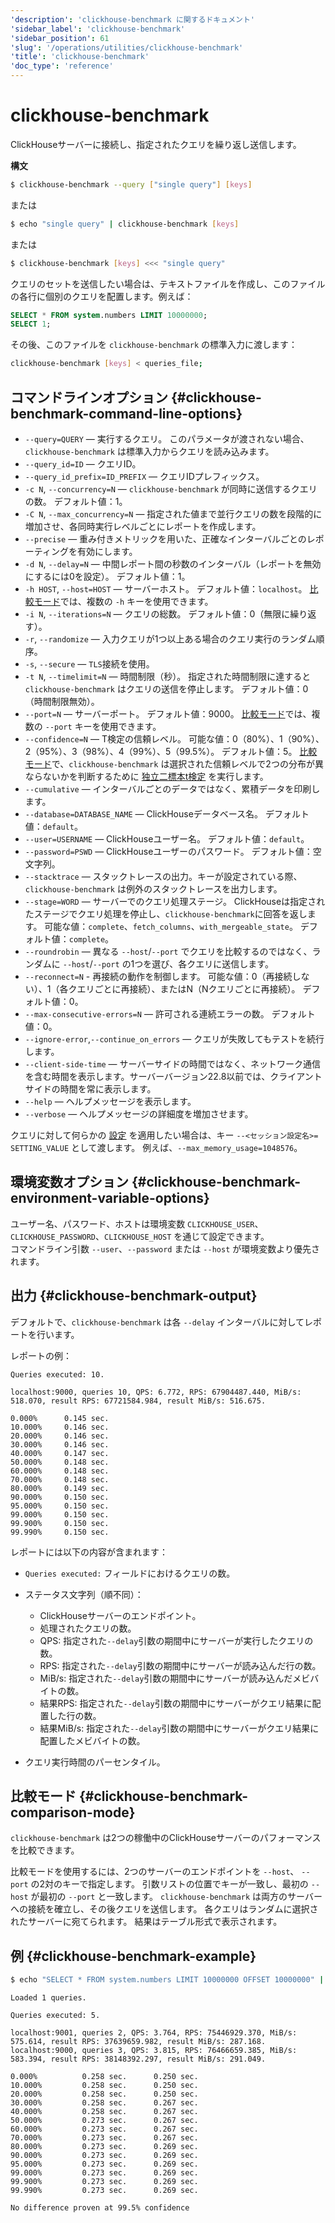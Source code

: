 ```yaml
---
'description': 'clickhouse-benchmark に関するドキュメント'
'sidebar_label': 'clickhouse-benchmark'
'sidebar_position': 61
'slug': '/operations/utilities/clickhouse-benchmark'
'title': 'clickhouse-benchmark'
'doc_type': 'reference'
---
```



# clickhouse-benchmark 

ClickHouseサーバーに接続し、指定されたクエリを繰り返し送信します。

**構文**

```bash
$ clickhouse-benchmark --query ["single query"] [keys]
```

または

```bash
$ echo "single query" | clickhouse-benchmark [keys]
```

または

```bash
$ clickhouse-benchmark [keys] <<< "single query"
```

クエリのセットを送信したい場合は、テキストファイルを作成し、このファイルの各行に個別のクエリを配置します。例えば：

```sql
SELECT * FROM system.numbers LIMIT 10000000;
SELECT 1;
```

その後、このファイルを `clickhouse-benchmark` の標準入力に渡します：

```bash
clickhouse-benchmark [keys] < queries_file;
```

## コマンドラインオプション {#clickhouse-benchmark-command-line-options}

- `--query=QUERY` — 実行するクエリ。 このパラメータが渡されない場合、`clickhouse-benchmark` は標準入力からクエリを読み込みます。
- `--query_id=ID` — クエリID。
- `--query_id_prefix=ID_PREFIX` — クエリIDプレフィックス。
- `-c N`, `--concurrency=N` — `clickhouse-benchmark` が同時に送信するクエリの数。 デフォルト値：1。
- `-C N`, `--max_concurrency=N` — 指定された値まで並行クエリの数を段階的に増加させ、各同時実行レベルごとにレポートを作成します。
- `--precise` — 重み付きメトリックを用いた、正確なインターバルごとのレポーティングを有効にします。
- `-d N`, `--delay=N` — 中間レポート間の秒数のインターバル（レポートを無効にするには0を設定）。 デフォルト値：1。
- `-h HOST`, `--host=HOST` — サーバーホスト。 デフォルト値：`localhost`。 [比較モード](#clickhouse-benchmark-comparison-mode)では、複数の `-h` キーを使用できます。
- `-i N`, `--iterations=N` — クエリの総数。 デフォルト値：0（無限に繰り返す）。
- `-r`, `--randomize` — 入力クエリが1つ以上ある場合のクエリ実行のランダム順序。
- `-s`, `--secure` — `TLS`接続を使用。
- `-t N`, `--timelimit=N` — 時間制限（秒）。 指定された時間制限に達すると `clickhouse-benchmark` はクエリの送信を停止します。 デフォルト値：0（時間制限無効）。
- `--port=N` — サーバーポート。 デフォルト値：9000。 [比較モード](#clickhouse-benchmark-comparison-mode)では、複数の `--port` キーを使用できます。
- `--confidence=N` — T検定の信頼レベル。 可能な値：0（80%）、1（90%）、2（95%）、3（98%）、4（99%）、5（99.5%）。 デフォルト値：5。 [比較モード](#clickhouse-benchmark-comparison-mode)で、`clickhouse-benchmark` は選択された信頼レベルで2つの分布が異ならないかを判断するために [独立二標本t検定](https://en.wikipedia.org/wiki/Student%27s_t-test#Independent_two-sample_t-test) を実行します。
- `--cumulative` — インターバルごとのデータではなく、累積データを印刷します。
- `--database=DATABASE_NAME` — ClickHouseデータベース名。 デフォルト値：`default`。
- `--user=USERNAME` — ClickHouseユーザー名。 デフォルト値：`default`。
- `--password=PSWD` — ClickHouseユーザーのパスワード。 デフォルト値：空文字列。
- `--stacktrace` — スタックトレースの出力。キーが設定されている際、`clickhouse-benchmark` は例外のスタックトレースを出力します。
- `--stage=WORD` — サーバーでのクエリ処理ステージ。 ClickHouseは指定されたステージでクエリ処理を停止し、`clickhouse-benchmark`に回答を返します。 可能な値：`complete`、`fetch_columns`、`with_mergeable_state`。 デフォルト値：`complete`。
- `--roundrobin` — 異なる `--host`/`--port` でクエリを比較するのではなく、ランダムに `--host`/`--port` の1つを選び、各クエリに送信します。
- `--reconnect=N` - 再接続の動作を制御します。 可能な値：0（再接続しない）、1（各クエリごとに再接続）、またはN（Nクエリごとに再接続）。 デフォルト値：0。
- `--max-consecutive-errors=N` — 許可される連続エラーの数。 デフォルト値：0。
- `--ignore-error`,`--continue_on_errors` — クエリが失敗してもテストを続行します。
- `--client-side-time` — サーバーサイドの時間ではなく、ネットワーク通信を含む時間を表示します。サーバーバージョン22.8以前では、クライアントサイドの時間を常に表示します。
- `--help` — ヘルプメッセージを表示します。
- `--verbose` — ヘルプメッセージの詳細度を増加させます。

クエリに対して何らかの [設定](/operations/settings/overview) を適用したい場合は、キー `--<セッション設定名>= SETTING_VALUE` として渡します。 例えば、`--max_memory_usage=1048576`。

## 環境変数オプション {#clickhouse-benchmark-environment-variable-options}

ユーザー名、パスワード、ホストは環境変数 `CLICKHOUSE_USER`、`CLICKHOUSE_PASSWORD`、`CLICKHOUSE_HOST` を通じて設定できます。  
コマンドライン引数 `--user`、`--password` または `--host` が環境変数より優先されます。

## 出力 {#clickhouse-benchmark-output}

デフォルトで、`clickhouse-benchmark` は各 `--delay` インターバルに対してレポートを行います。

レポートの例：

```text
Queries executed: 10.

localhost:9000, queries 10, QPS: 6.772, RPS: 67904487.440, MiB/s: 518.070, result RPS: 67721584.984, result MiB/s: 516.675.

0.000%      0.145 sec.
10.000%     0.146 sec.
20.000%     0.146 sec.
30.000%     0.146 sec.
40.000%     0.147 sec.
50.000%     0.148 sec.
60.000%     0.148 sec.
70.000%     0.148 sec.
80.000%     0.149 sec.
90.000%     0.150 sec.
95.000%     0.150 sec.
99.000%     0.150 sec.
99.900%     0.150 sec.
99.990%     0.150 sec.
```

レポートには以下の内容が含まれます：

- `Queries executed:` フィールドにおけるクエリの数。
  
- ステータス文字列（順不同）：

  - ClickHouseサーバーのエンドポイント。
  - 処理されたクエリの数。
  - QPS: 指定された`--delay`引数の期間中にサーバーが実行したクエリの数。
  - RPS: 指定された`--delay`引数の期間中にサーバーが読み込んだ行の数。
  - MiB/s: 指定された`--delay`引数の期間中にサーバーが読み込んだメビバイトの数。
  - 結果RPS: 指定された`--delay`引数の期間中にサーバーがクエリ結果に配置した行の数。
  - 結果MiB/s: 指定された`--delay`引数の期間中にサーバーがクエリ結果に配置したメビバイトの数。

- クエリ実行時間のパーセンタイル。

## 比較モード {#clickhouse-benchmark-comparison-mode}

`clickhouse-benchmark` は2つの稼働中のClickHouseサーバーのパフォーマンスを比較できます。

比較モードを使用するには、2つのサーバーのエンドポイントを `--host`、 `--port` の2対のキーで指定します。 引数リストの位置でキーが一致し、最初の `--host` が最初の `--port` と一致します。 `clickhouse-benchmark` は両方のサーバーへの接続を確立し、その後クエリを送信します。 各クエリはランダムに選択されたサーバーに宛てられます。 結果はテーブル形式で表示されます。

## 例 {#clickhouse-benchmark-example}

```bash
$ echo "SELECT * FROM system.numbers LIMIT 10000000 OFFSET 10000000" | clickhouse-benchmark --host=localhost --port=9001 --host=localhost --port=9000 -i 10
```

```text
Loaded 1 queries.

Queries executed: 5.

localhost:9001, queries 2, QPS: 3.764, RPS: 75446929.370, MiB/s: 575.614, result RPS: 37639659.982, result MiB/s: 287.168.
localhost:9000, queries 3, QPS: 3.815, RPS: 76466659.385, MiB/s: 583.394, result RPS: 38148392.297, result MiB/s: 291.049.

0.000%          0.258 sec.      0.250 sec.
10.000%         0.258 sec.      0.250 sec.
20.000%         0.258 sec.      0.250 sec.
30.000%         0.258 sec.      0.267 sec.
40.000%         0.258 sec.      0.267 sec.
50.000%         0.273 sec.      0.267 sec.
60.000%         0.273 sec.      0.267 sec.
70.000%         0.273 sec.      0.267 sec.
80.000%         0.273 sec.      0.269 sec.
90.000%         0.273 sec.      0.269 sec.
95.000%         0.273 sec.      0.269 sec.
99.000%         0.273 sec.      0.269 sec.
99.900%         0.273 sec.      0.269 sec.
99.990%         0.273 sec.      0.269 sec.

No difference proven at 99.5% confidence
```
